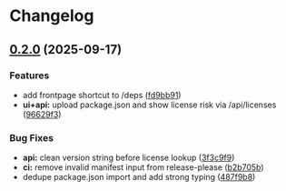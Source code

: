 # Changelog

## [0.2.0](https://github.com/calamondino/license-checker/compare/license-checker-0.1.0...license-checker-0.2.0) (2025-09-17)


### Features

* add frontpage shortcut to /deps ([fd9bb91](https://github.com/calamondino/license-checker/commit/fd9bb91f83957d272bc0ec49708d4522c9f8d1db))
* **ui+api:** upload package.json and show license risk via /api/licenses ([96629f3](https://github.com/calamondino/license-checker/commit/96629f38c0bad6c32745b8b6c42950c97ef385fb))


### Bug Fixes

* **api:** clean version string before license lookup ([3f3c9f9](https://github.com/calamondino/license-checker/commit/3f3c9f960c0dd73376f8d1972d4b0a5313790839))
* **ci:** remove invalid manifest input from release-please ([b2b705b](https://github.com/calamondino/license-checker/commit/b2b705bba5bf30d4e33a0363d2274466ec8f6046))
* dedupe package.json import and add strong typing ([487f9b8](https://github.com/calamondino/license-checker/commit/487f9b8dbcecf2d30fc9fafb1de205213d1afd0f))
